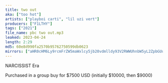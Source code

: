 ```yaml
---
title: two out
aka: ["too hot"]
artists: ["playboi carti", "lil uzi vert"]
producers: ["F1LTHY"]
tags: ["2021"]
file_name: pbc two out.mp3
leaked: 2023-04-24
length: 2:29
md5: 60e8d990fa2570b95762750599db0623
mirrors: ["aHR0cHM6Ly9rcmFrZW5maWxlcy5jb20vdmlldy93V2RWWUhnbW5yL2ZpbGUuaHRtbA==", "aHR0cHM6Ly9kYnJlZS5vcmcvdi8wNjQ0NzU="]
---
```

NARCISSIST Era

Purchased in a group buy for $7500 USD (initially $10000, then $9000)

